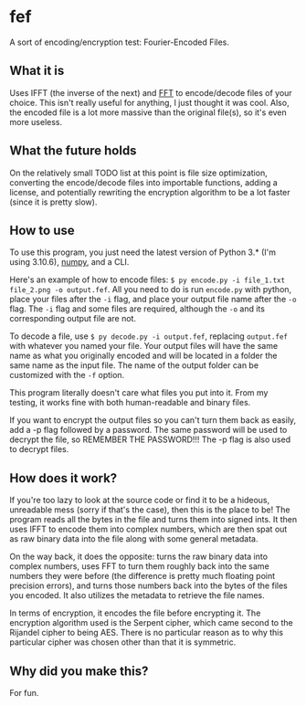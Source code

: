 # fef
A sort of encoding/encryption test: Fourier-Encoded Files.

## What it is
Uses IFFT (the inverse of the next) and [FFT](https://en.wikipedia.org/wiki/Fast_Fourier_transform) to encode/decode files of your choice. This isn't really useful for anything, I just thought it was cool. Also, the encoded file is a lot more massive than the original file(s), so it's even more useless.

## What the future holds
On the relatively small TODO list at this point is file size optimization, converting the encode/decode files into importable functions, adding a license, and potentially rewriting the encryption algorithm to be a lot faster (since it is pretty slow).

## How to use
To use this program, you just need the latest version of Python 3.* (I'm using 3.10.6), [numpy](https://numpy.org/), and a CLI.

Here's an example of how to encode files: `$ py encode.py -i file_1.txt file_2.png -o output.fef`. All you need to do is run `encode.py` with python, place your files after the `-i` flag, and place your output file name after the `-o` flag. The `-i` flag and some files are required, although the `-o` and its corresponding output file are not.

To decode a file, use `$ py decode.py -i output.fef`, replacing `output.fef` with whatever you named your file. Your output files will have the same name as what you originally encoded and will be located in a folder the same name as the input file. The name of the output folder can be customized with the `-f` option.

This program literally doesn't care what files you put into it. From my testing, it works fine with both human-readable and binary files.

If you want to encrypt the output files so you can't turn them back as easily, add a -p flag followed by a password. The same password will be used to decrypt the file, so REMEMBER THE PASSWORD!!! The -p flag is also used to decrypt files.

## How does it work?
If you're too lazy to look at the source code or find it to be a hideous, unreadable mess (sorry if that's the case), then this is the place to be! The program reads all the bytes in the file and turns them into signed ints. It then uses IFFT to encode them into complex numbers, which are then spat out as raw binary data into the file along with some general metadata.

On the way back, it does the opposite: turns the raw binary data into complex numbers, uses FFT to turn them roughly back into the same numbers they were before (the difference is pretty much floating point precision errors), and turns those numbers back into the bytes of the files you encoded. It also utilizes the metadata to retrieve the file names.

In terms of encryption, it encodes the file before encrypting it. The encryption algorithm used is the Serpent cipher, which came second to the Rijandel cipher to being AES. There is no particular reason as to why this particular cipher was chosen other than that it is symmetric.

## Why did you make this?
For fun.
